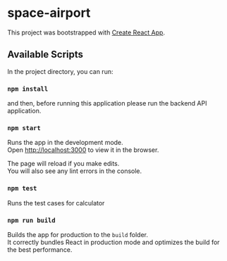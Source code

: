 # space-airport

This project was bootstrapped with [Create React App](https://github.com/facebook/create-react-app).

## Available Scripts

In the project directory, you can run:
### `npm install` 

and then, before running this application please run the backend API application.
### `npm start`

Runs the app in the development mode.<br />
Open [http://localhost:3000](http://localhost:3000) to view it in the browser.

The page will reload if you make edits.<br />
You will also see any lint errors in the console.

### `npm test`

Runs the test cases for calculator

### `npm run build`

Builds the app for production to the `build` folder.<br />
It correctly bundles React in production mode and optimizes the build for the best performance.

